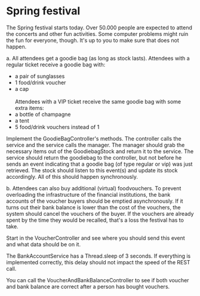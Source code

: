 # Spring festival

The Spring festival starts today. 
Over 50.000 people are expected to attend the concerts and other fun activities.
Some computer problems might ruin the fun for everyone, though. 
It's up to you to make sure that does not happen.

a. All attendees get a goodie bag (as long as stock lasts).
Attendees with a regular ticket receive a goodie bag with:
 - a pair of sunglasses
 - 1 food/drink voucher
 - a cap <br/> <br/>
Attendees with a VIP ticket receive the same goodie bag with some extra items:
- a bottle of champagne
- a tent
- 5 food/drink vouchers instead of 1 <br />

Implement the GoodieBagController's methods. 
The controller calls the service and the service calls the manager. 
The manager should grab the necessary items out of the GoodiebagStock and return it to the service.
The service should return the goodiebag to the controller, but not before he sends an event indicating that a goodie bag (of type regular or vip) was just retrieved.
The stock should listen to this event(s) and update its stock accordingly.
All of this should happen synchronously.

b. Attendees can also buy additional (virtual) foodvouchers. 
To prevent overloading the infrastructure of the financial institutions, the bank accounts of the voucher buyers should be emptied asynchronously.
If it turns out their bank balance is lower than the cost of the vouchers, the system should cancel the vouchers of the buyer.
If the vouchers are already spent by the time they would be recalled, that's a loss the festival has to take.    

Start in the VoucherController and see where you should send this event and what data should be on it.

The BankAccountService has a Thread.sleep of 3 seconds. 
If everything is implemented correctly, this delay should not impact the speed of the REST call.

You can call the VoucherAndBankBalanceController to see if both voucher and bank balance are correct after a person has bought vouchers.
